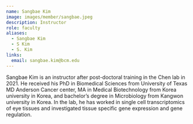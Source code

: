 ```yaml
---
name: Sangbae Kim
image: images/member/sangbae.jpeg
description: Instructor
role: faculty
aliases:
  - Sangbae Kim
  - S Kim
  - S. Kim
links:
  email: sangbae.kim@bcm.edu
---
```


Sangbae Kim is an instructor after post-doctoral training in the Chen lab in 2021. He received his PhD in Biomedical Sciences from University of Texas MD Anderson Cancer center, MA in  Medical Biotechnology from Korea university in Korea, and bachelor’s degree in Microbiology from Kangwon university in Korea. In the lab, he has worked in single cell transcriptomics of eye tissues and investigated tissue specific gene expression and gene regulation.
